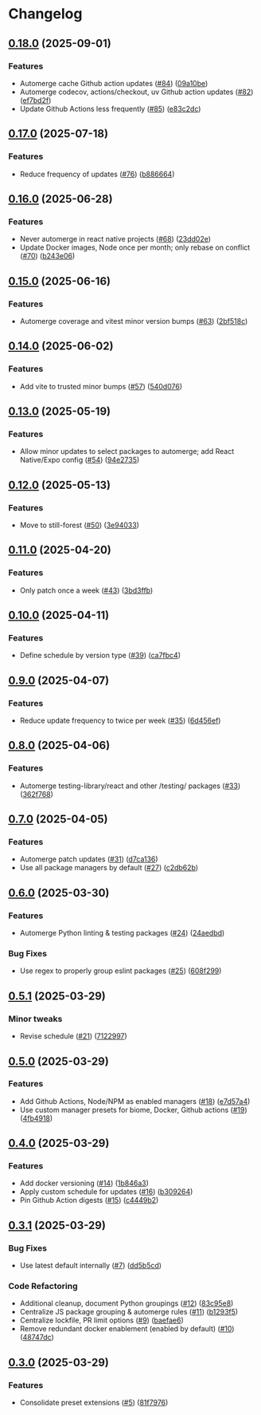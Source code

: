 # Changelog

## [0.18.0](https://github.com/still-forest/renovate-config/compare/v0.17.0...v0.18.0) (2025-09-01)


### Features

* Automerge cache Github action updates ([#84](https://github.com/still-forest/renovate-config/issues/84)) ([09a10be](https://github.com/still-forest/renovate-config/commit/09a10be73e6103c2deb7ffa7d9be17a2d2501e4a))
* Automerge codecov, actions/checkout, uv Github action updates ([#82](https://github.com/still-forest/renovate-config/issues/82)) ([ef7bd2f](https://github.com/still-forest/renovate-config/commit/ef7bd2f8d58bc07351bdee7d2dead6d4a4ab1902))
* Update Github Actions less frequently ([#85](https://github.com/still-forest/renovate-config/issues/85)) ([e83c2dc](https://github.com/still-forest/renovate-config/commit/e83c2dcdd1ddb7479e5d98a3d6a7dad83c5e9678))

## [0.17.0](https://github.com/still-forest/renovate-config/compare/v0.16.0...v0.17.0) (2025-07-18)


### Features

* Reduce frequency of updates ([#76](https://github.com/still-forest/renovate-config/issues/76)) ([b886664](https://github.com/still-forest/renovate-config/commit/b88666439dc56d6627c1bb1798cc15d76cc41939))

## [0.16.0](https://github.com/still-forest/renovate-config/compare/v0.15.0...v0.16.0) (2025-06-28)


### Features

* Never automerge in react native projects ([#68](https://github.com/still-forest/renovate-config/issues/68)) ([23dd02e](https://github.com/still-forest/renovate-config/commit/23dd02eca90f9303f63dde3844a8e8bdc8291caf))
* Update Docker images, Node once per month; only rebase on conflict ([#70](https://github.com/still-forest/renovate-config/issues/70)) ([b243e06](https://github.com/still-forest/renovate-config/commit/b243e06b10ff869cc441c7a7418b9dbb40b3ffac))

## [0.15.0](https://github.com/still-forest/renovate-config/compare/v0.14.0...v0.15.0) (2025-06-16)


### Features

* Automerge coverage and vitest minor version bumps ([#63](https://github.com/still-forest/renovate-config/issues/63)) ([2bf518c](https://github.com/still-forest/renovate-config/commit/2bf518c96ff88f1ceb8082a02ab4583126aa81e1))

## [0.14.0](https://github.com/still-forest/renovate-config/compare/v0.13.0...v0.14.0) (2025-06-02)


### Features

* Add vite to trusted minor bumps ([#57](https://github.com/still-forest/renovate-config/issues/57)) ([540d076](https://github.com/still-forest/renovate-config/commit/540d076210eb53db83abac4f0c291200d1ff4670))

## [0.13.0](https://github.com/still-forest/renovate-config/compare/v0.12.0...v0.13.0) (2025-05-19)


### Features

* Allow minor updates to select packages to automerge; add React Native/Expo config ([#54](https://github.com/still-forest/renovate-config/issues/54)) ([94e2735](https://github.com/still-forest/renovate-config/commit/94e27356b32129209c3907957345d0f219d8fbe4))

## [0.12.0](https://github.com/still-forest/renovate-config/compare/v0.11.0...v0.12.0) (2025-05-13)


### Features

* Move to still-forest ([#50](https://github.com/still-forest/renovate-config/issues/50)) ([3e94033](https://github.com/still-forest/renovate-config/commit/3e940336dd95e68a67d7e43f2bf705ff1e675685))

## [0.11.0](https://github.com/still-forest/renovate-config/compare/v0.10.0...v0.11.0) (2025-04-20)

### Features

- Only patch once a week ([#43](https://github.com/still-forest/renovate-config/issues/43)) ([3bd3ffb](https://github.com/still-forest/renovate-config/commit/3bd3ffb25ee90515dfa8b6b7a7d9e0a113dc11aa))

## [0.10.0](https://github.com/still-forest/renovate-config/compare/v0.9.0...v0.10.0) (2025-04-11)

### Features

- Define schedule by version type ([#39](https://github.com/still-forest/renovate-config/issues/39)) ([ca7fbc4](https://github.com/still-forest/renovate-config/commit/ca7fbc4262fd40441c3016b8d71de183bd929ae4))

## [0.9.0](https://github.com/still-forest/renovate-config/compare/v0.8.0...v0.9.0) (2025-04-07)

### Features

- Reduce update frequency to twice per week ([#35](https://github.com/still-forest/renovate-config/issues/35)) ([6d456ef](https://github.com/still-forest/renovate-config/commit/6d456efad8e74268c0b20fc506e541e705c4d105))

## [0.8.0](https://github.com/still-forest/renovate-config/compare/v0.7.0...v0.8.0) (2025-04-06)

### Features

- Automerge testing-library/react and other /testing/ packages ([#33](https://github.com/still-forest/renovate-config/issues/33)) ([362f768](https://github.com/still-forest/renovate-config/commit/362f768144a99e57389dd2ffd5ca5a1f4883da02))

## [0.7.0](https://github.com/still-forest/renovate-config/compare/v0.6.0...v0.7.0) (2025-04-05)

### Features

- Automerge patch updates ([#31](https://github.com/still-forest/renovate-config/issues/31)) ([d7ca136](https://github.com/still-forest/renovate-config/commit/d7ca136d7ccc5838edc1a4b2b8cce3d77547c5fb))
- Use all package managers by default ([#27](https://github.com/still-forest/renovate-config/issues/27)) ([c2db62b](https://github.com/still-forest/renovate-config/commit/c2db62b08abcde21ec713ddd01f3895e0ab0d4b9))

## [0.6.0](https://github.com/still-forest/renovate-config/compare/v0.5.1...v0.6.0) (2025-03-30)

### Features

- Automerge Python linting & testing packages ([#24](https://github.com/still-forest/renovate-config/issues/24)) ([24aedbd](https://github.com/still-forest/renovate-config/commit/24aedbddfc4a18b202e50f6fa8ac6a26c47d928e))

### Bug Fixes

- Use regex to properly group eslint packages ([#25](https://github.com/still-forest/renovate-config/issues/25)) ([608f299](https://github.com/still-forest/renovate-config/commit/608f299054ee63af7f4b5cc4f15fbc74a1726161))

## [0.5.1](https://github.com/still-forest/renovate-config/compare/v0.5.0...v0.5.1) (2025-03-29)

### Minor tweaks

- Revise schedule ([#21](https://github.com/still-forest/renovate-config/issues/21)) ([7122997](https://github.com/still-forest/renovate-config/commit/71229975a711cc1ee057a67ff50483d90e243cba))

## [0.5.0](https://github.com/still-forest/renovate-config/compare/v0.4.0...v0.5.0) (2025-03-29)

### Features

- Add Github Actions, Node/NPM as enabled managers ([#18](https://github.com/still-forest/renovate-config/issues/18)) ([e7d57a4](https://github.com/still-forest/renovate-config/commit/e7d57a4c0fd62cef93a2035f0b207f4ab11f162c))
- Use custom manager presets for biome, Docker, Github actions ([#19](https://github.com/still-forest/renovate-config/issues/19)) ([4fb4918](https://github.com/still-forest/renovate-config/commit/4fb49181a9628e69d6cf079e221c15478ac23db8))

## [0.4.0](https://github.com/still-forest/renovate-config/compare/v0.3.1...v0.4.0) (2025-03-29)

### Features

- Add docker versioning ([#14](https://github.com/still-forest/renovate-config/issues/14)) ([1b846a3](https://github.com/still-forest/renovate-config/commit/1b846a3e719e9b1d2b0ad495e903cdc0c30d918f))
- Apply custom schedule for updates ([#16](https://github.com/still-forest/renovate-config/issues/16)) ([b309264](https://github.com/still-forest/renovate-config/commit/b309264ba9e10f76e53355f9ea9a65a9b0fab582))
- Pin Github Action digests ([#15](https://github.com/still-forest/renovate-config/issues/15)) ([c4449b2](https://github.com/still-forest/renovate-config/commit/c4449b2c0ef716e5a211eba5d2925d4d021c037f))

## [0.3.1](https://github.com/still-forest/renovate-config/compare/v0.3.0...v0.3.1) (2025-03-29)

### Bug Fixes

- Use latest default internally ([#7](https://github.com/still-forest/renovate-config/issues/7)) ([dd5b5cd](https://github.com/still-forest/renovate-config/commit/dd5b5cd4087a5f83414ec3c8896ae132a0f06233))

### Code Refactoring

- Additional cleanup, document Python groupings ([#12](https://github.com/still-forest/renovate-config/issues/12)) ([83c95e8](https://github.com/still-forest/renovate-config/commit/83c95e81e43c2270781a850ec3c8477537251ca6))
- Centralize JS package grouping & automerge rules ([#11](https://github.com/still-forest/renovate-config/issues/11)) ([b1293f5](https://github.com/still-forest/renovate-config/commit/b1293f5de9654cea108ecb71183034c096ee79eb))
- Centralize lockfile, PR limit options ([#9](https://github.com/still-forest/renovate-config/issues/9)) ([baefae6](https://github.com/still-forest/renovate-config/commit/baefae6f36de42e9d849c9ceea11d310ed59a361))
- Remove redundant docker enablement (enabled by default) ([#10](https://github.com/still-forest/renovate-config/issues/10)) ([48747dc](https://github.com/still-forest/renovate-config/commit/48747dc40f33953ea9c2a4538e8a6acad441d845))

## [0.3.0](https://github.com/still-forest/renovate-config/compare/0.2.0...v0.3.0) (2025-03-29)

### Features

- Consolidate preset extensions ([#5](https://github.com/still-forest/renovate-config/issues/5)) ([81f7976](https://github.com/still-forest/renovate-config/commit/81f7976527bb6611d868e3a6ee4165a2ce9edfac))
